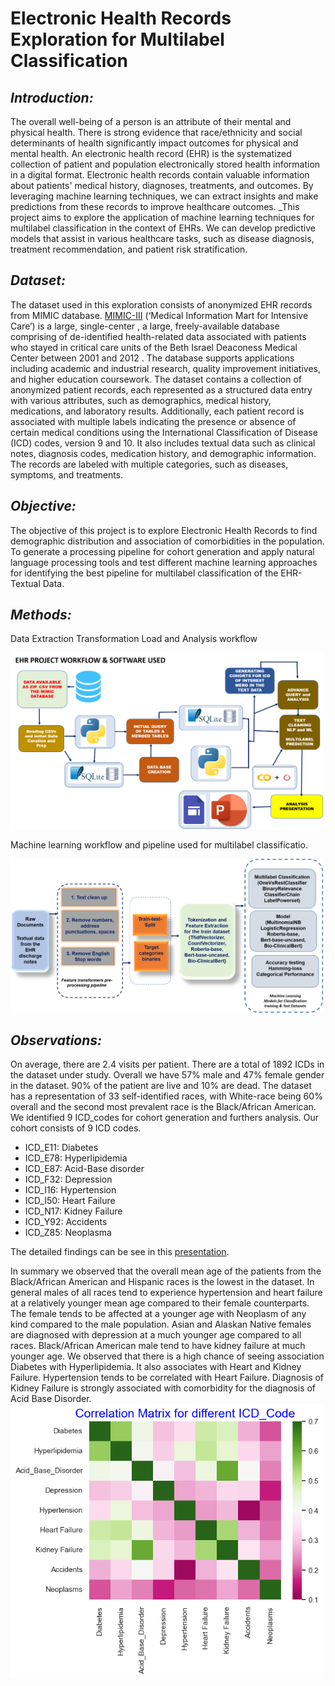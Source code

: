 # Electronic Health Records Exploration for Multilabel Classification

## _Introduction:_
The overall well-being of a person is an attribute of their mental and physical health. There is strong evidence that race/ethnicity and social determinants of health significantly impact outcomes for physical and mental health. An electronic health record (EHR) is the systematized collection of patient and population electronically stored health information in a digital format. Electronic health records contain valuable information about patients' medical history, diagnoses, treatments, and outcomes. By leveraging machine learning techniques, we can extract insights and make predictions from these records to improve healthcare outcomes.
_This project aims to explore the application of machine learning techniques for multilabel classification in the context of EHRs. We can develop predictive models that assist in various healthcare tasks, such as disease diagnosis, treatment recommendation, and patient risk stratification. 

## _Dataset:_
The dataset used in this exploration consists of anonymized EHR records from MIMIC database. [MIMIC-III](https://physionet.org/content/mimiciv/2.2/) (‘Medical Information Mart for Intensive Care’) is a large, single-center , a large, freely-available database comprising of de-identified health-related data associated with patients who stayed in critical care units of the Beth Israel Deaconess Medical Center between 2001 and 2012 . The database supports applications including academic and industrial research, quality improvement initiatives, and higher education coursework. 
The dataset contains a collection of anonymized patient records, each represented as a structured data entry with various attributes, such as demographics, medical history, medications, and laboratory results. Additionally, each patient record is associated with multiple labels indicating the presence or absence of certain medical conditions using the International Classification of Disease (ICD) codes, version 9 and 10.
It also includes textual data such as clinical notes, diagnosis codes, medication history, and demographic information. The records are labeled with multiple categories, such as diseases, symptoms, and treatments.

## _Objective:_
The objective of this project is to explore Electronic Health Records to find demographic distribution and association of comorbidities in the population. To generate a processing pipeline for cohort generation and apply natural language processing tools and test different machine learning approaches for identifying the best pipeline for multilabel classification of the EHR-Textual Data.

## _Methods:_
Data Extraction Transformation Load and Analysis workflow

<img src="image/workflow.png" style="width:500px;"/>

Machine learning workflow and pipeline used for multilabel classificatio.

<img src="image/ml_pipeline.png" style="width:500px;"/>

## _Observations:_
On average, there are 2.4 visits per patient. There are a total of 1892 ICDs in the dataset under study.
Overall we have 57% male and 47% female gender in the dataset. 90% of the patient are live and 10% are dead. The dataset has a representation of 33 self-identified races, with White-race being 60% overall and the second most prevalent race is the Black/African American. 
We identified 9 ICD_codes for cohort generation and furthers analysis. Our cohort consists of 9 ICD codes.
- ICD_E11: Diabetes
- ICD_E78: Hyperlipidemia
- ICD_E87: Acid-Base disorder
- ICD_F32: Depression
- ICD_I16: Hypertension
- ICD_I50: Heart Failure
- ICD_N17: Kidney Failure
- ICD_Y92: Accidents
- ICD_Z85: Neoplasma

The detailed findings can be see in this [presentation](https://sites.google.com/view/smcapstoneehr/demograhics).

In summary we observed that the overall mean age of the patients from the Black/African American and Hispanic races is the lowest in the dataset. In general males of all races tend to experience hypertension and heart failure at a relatively younger mean age compared to their female counterparts. The female tends to be affected at a younger age with Neoplasm of any kind compared to the male population. Asian and Alaskan Native females are diagnosed with depression at a much younger age compared to all races. Black/African American male tend to have kidney failure at much younger age. 
We observed that there is a high chance of seeing association Diabetes with Hyperlipidemia. It also associates with Heart and Kidney Failure. Hypertension tends to be correlated with Heart Failure. Diagnosis of Kidney Failure is strongly associated with comorbidity for the diagnosis of Acid Base Disorder.
<img src="image/correlation_matrix.png" style="width:500px;"/>



